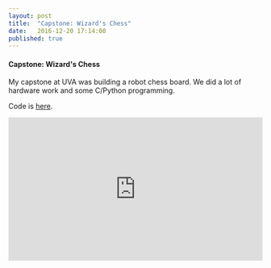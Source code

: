 ```yaml
---
layout: post
title:  "Capstone: Wizard's Chess"
date:   2016-12-20 17:14:00
published: true
---
```


#### Capstone: Wizard's Chess

My capstone at UVA was building a robot chess board. We did a lot of hardware work and some C/Python programming.

Code is [here](https://github.com/SebastianJay/chECEckm8).

<style scoped>
    .container {
        position: relative;
        width: 100%;
        max-width: 560px;
        height: 0;
        padding-bottom: 56.25%;
    }
    .video {
        position: absolute;
        width: 100%;
        height: 100%;
    }
</style>
<div class="container">
<iframe src="https://www.youtube.com/embed/8bZ6Lw5DjGU?version=3&vq=hd1080" frameborder="0" allowfullscreen class="video"></iframe>
</div>
